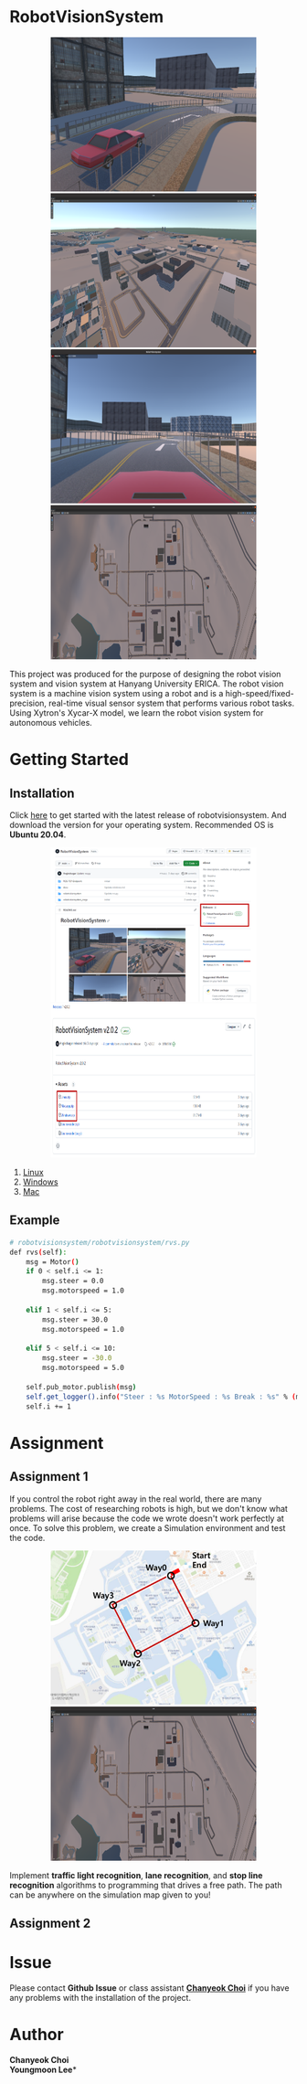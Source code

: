 # RobotVisionSystem
<p align="center">
    <img src="./img/rvs0.png" width="360" height="270" />
    <img src="./img/rvs1.png" width="360" height="270" /> 
    <img src="./img/ubuntu_unity.png" width="360" height="270"/>
    <img src="./img/rvsmap.png" width="360" height="270"/> 
</p>
This project was produced for the purpose of designing the robot vision system and vision system at Hanyang University ERICA. The robot vision system is a machine vision system using a robot and is a high-speed/fixed-precision, real-time visual sensor system that performs various robot tasks. Using Xytron's Xycar-X model, we learn the robot vision system for autonomous vehicles.

# Getting Started
## Installation
Click [here](https://github.com/Angledsugar/RobotVisionSystem/releases) to get started with the latest release of robotvisionsystem. And download the version for your operating system. Recommended OS is **Ubuntu 20.04**.

<p align="center">
    <img src="./img/releases.png" width="360" height="270" />
    <img src="./img/releasesdownload.png" width="360" height="270" />
</p>

1. [Linux](./linux.md)
2. [Windows](./windows.md)
3. [Mac](./mac.md)

## Example
```bash
# robotvisionsystem/robotvisionsystem/rvs.py
def rvs(self):
    msg = Motor()
    if 0 < self.i <= 1:    
        msg.steer = 0.0
        msg.motorspeed = 1.0
  
    elif 1 < self.i <= 5:    
        msg.steer = 30.0
        msg.motorspeed = 1.0

    elif 5 < self.i <= 10:
        msg.steer = -30.0
        msg.motorspeed = 5.0

    self.pub_motor.publish(msg)
    self.get_logger().info("Steer : %s MotorSpeed : %s Break : %s" % (msg.steer, msg.motorspeed, msg.breakbool))
    self.i += 1
```
# Assignment
## Assignment 1
If you control the robot right away in the real world, there are many problems. The cost of researching robots is high, but we don't know what problems will arise because the code we wrote doesn't work perfectly at once. To solve this problem, we create a Simulation environment and test the code.
<p align="center">
    <img src="./img/assignment1.png" width="360" height="270" />
    <img src="./img/rvsmap.png" width="360" height="270" />
</p>

Implement **traffic light recognition**, **lane recognition**, and **stop line recognition** algorithms to programming that drives a free path. The path can be anywhere on the simulation map given to you!

## Assignment 2

# Issue
Please contact **Github Issue** or class assistant **[Chanyeok Choi](mailto:angledsugar@hanyang.ac.kr)** if you have any problems with the installation of the project.  

# Author
**Chanyeok Choi**   
**Youngmoon Lee***   